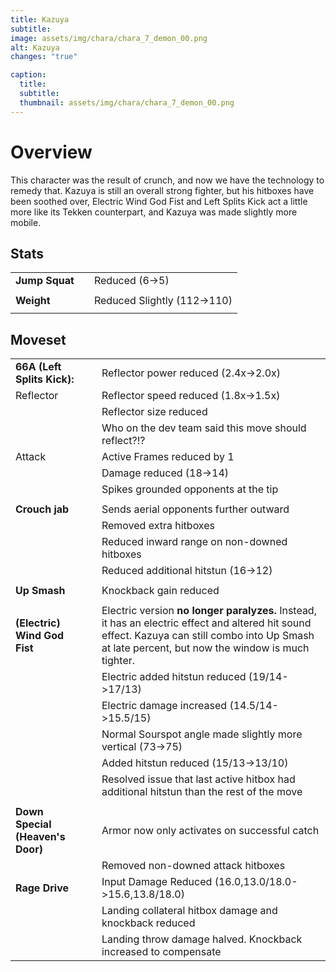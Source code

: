 ```yaml
---
title: Kazuya
subtitle: 
image: assets/img/chara/chara_7_demon_00.png
alt: Kazuya
changes: "true"

caption:
  title:
  subtitle: 
  thumbnail: assets/img/chara/chara_7_demon_00.png
---
```


# Overview 

This character was the result of crunch, and now we have the technology to remedy that. Kazuya is still an overall strong fighter, but his hitboxes have been soothed over, Electric Wind God Fist and Left Splits Kick act a little more like its Tekken counterpart, and Kazuya was made slightly more mobile.

## Stats

| |  |  |
| :----------- | :-----: | ----------- |
| **Jump Squat** | | Reduced (6->5)  |
|  | |  |
| **Weight** | | Reduced Slightly (112->110) |
|  | |  |

## Moveset

| |  |  |
| :----------- | :-----: | ----------- |
| **66A (Left Splits Kick):** | | Reflector power reduced (2.4x->2.0x) |
| Reflector |  | Reflector speed reduced (1.8x->1.5x) |
|  |  | Reflector size reduced |
|  |  | Who on the dev team said this move should reflect?!? |
| Attack |  | Active Frames reduced by 1 |
|  |  | Damage reduced (18->14) |
|  |  | Spikes grounded opponents at the tip |
|  |  |  |
| **Crouch jab** | | Sends aerial opponents further outward |
|  |  | Removed extra hitboxes |
|  |  | Reduced inward range on non-downed hitboxes |
|  |  | Reduced additional hitstun (16->12) |
|  |  |  |
| **Up Smash** | | Knockback gain reduced |
|  |  |  |
| **(Electric) Wind God Fist** | | Electric version **no longer paralyzes.** Instead, it has an electric effect and altered hit sound effect. Kazuya can still combo into Up Smash at late percent, but now the window is much tighter. |
|  |  | Electric added hitstun reduced (19/14->17/13) |
|  |  | Electric damage increased (14.5/14->15.5/15) |
|  |  | Normal Sourspot angle made slightly more vertical (73->75) |
|  |  | Added hitstun reduced (15/13->13/10) |
|  |  | Resolved issue that last active hitbox had additional hitstun than the rest of the move |
|  |  |  |
| **Down Special (Heaven's Door)** | | Armor now only activates on successful catch |
|  |  | Removed non-downed attack hitboxes |
| **Rage Drive** | | Input Damage Reduced (16.0,13.0/18.0->15.6,13.8/18.0) |
| | | Landing collateral hitbox damage and knockback reduced |
| | | Landing throw damage halved. Knockback increased to compensate |
